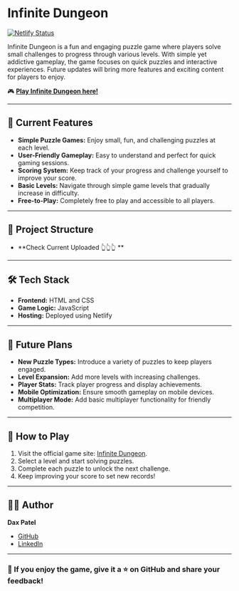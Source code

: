 # Infinite Dungeon  

[![Netlify Status](https://api.netlify.com/api/v1/badges/your-badge-id/deploy-status)](https://infinite-dungeon-3.netlify.app/)  

Infinite Dungeon is a fun and engaging puzzle game where players solve small challenges to progress through various levels. With simple yet addictive gameplay, the game focuses on quick puzzles and interactive experiences. Future updates will bring more features and exciting content for players to enjoy.  

🎮 **[Play Infinite Dungeon here!](https://infinite-dungeon-3.netlify.app/)**  

---

## 🚀 Current Features  

- **Simple Puzzle Games:** Enjoy small, fun, and challenging puzzles at each level.  
- **User-Friendly Gameplay:** Easy to understand and perfect for quick gaming sessions.  
- **Scoring System:** Keep track of your progress and challenge yourself to improve your score.  
- **Basic Levels:** Navigate through simple game levels that gradually increase in difficulty.  
- **Free-to-Play:** Completely free to play and accessible to all players.  

---

## 📂 Project Structure  


- **Check Current Uploaded 👆👆👆 **


---

## 🛠️ Tech Stack  

- **Frontend:** HTML and CSS  
- **Game Logic:** JavaScript  
- **Hosting:** Deployed using Netlify  

---

## 🌟 Future Plans  

- **New Puzzle Types:** Introduce a variety of puzzles to keep players engaged.  
- **Level Expansion:** Add more levels with increasing challenges.  
- **Player Stats:** Track player progress and display achievements.  
- **Mobile Optimization:** Ensure smooth gameplay on mobile devices.  
- **Multiplayer Mode:** Add basic multiplayer functionality for friendly competition.  

---

## 📖 How to Play  

1. Visit the official game site: [Infinite Dungeon](https://infinite-dungeon-3.netlify.app/).  
2. Select a level and start solving puzzles.  
3. Complete each puzzle to unlock the next challenge.  
4. Keep improving your score to set new records!  

---

## 🧑‍💻 Author  

**Dax Patel**  
- [GitHub](https://github.com/daxp472)  
- [LinkedIn](https://linkedin.com/in/dax-cg)  

---

### 🌟 If you enjoy the game, give it a ⭐ on GitHub and share your feedback!  
